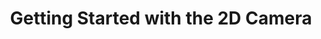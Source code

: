 ---
layout: page
title: "Getting Started with the 2D Camera"
course: "visstudiocameraunity"
unit: 2
---